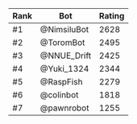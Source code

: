Rank|Bot|Rating
---|---|---
#1|@NimsiluBot|2628
#2|@ToromBot|2495
#3|@NNUE_Drift|2425
#4|@Yuki_1324|2344
#5|@RaspFish|2279
#6|@colinbot|1818
#7|@pawnrobot|1255
